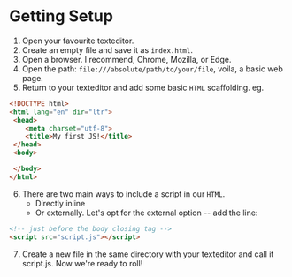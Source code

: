 
# Getting Setup

1. Open your favourite texteditor.
2. Create an empty file and save it as `index.html`.
3. Open a browser. I recommend, Chrome, Mozilla, or Edge.
4. Open the path: `file:///absolute/path/to/your/file`, voila, a basic web page.
5. Return to your texteditor and add some basic `HTML` scaffolding. eg.

```html
<!DOCTYPE html>
<html lang="en" dir="ltr">
 <head>
    <meta charset="utf-8">
    <title>My first JS!</title>
 </head>
 <body>

 </body>
</html>
```

6. There are two main ways to include a script in our `HTML`.
   - Directly inline
   - Or externally. Let's opt for the external option -- add the line:

```html
<!-- just before the body closing tag -->
<script src="script.js"></script>
```

7. Create a new file in the same directory with your texteditor and call it script.js. Now we're ready to roll!
